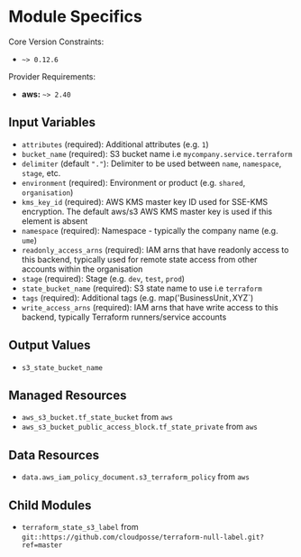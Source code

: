 # Module Specifics

Core Version Constraints:
* `~> 0.12.6`

Provider Requirements:
* **aws:** `~> 2.40`

## Input Variables
* `attributes` (required): Additional attributes (e.g. `1`)
* `bucket_name` (required): S3 bucket name i.e `mycompany.service.terraform`
* `delimiter` (default `"."`): Delimiter to be used between `name`, `namespace`, `stage`, etc.
* `environment` (required): Environment or product (e.g.  `shared`, `organisation`)
* `kms_key_id` (required): AWS KMS master key ID used for SSE-KMS encryption. The default aws/s3 AWS KMS master key is used if this element is absent
* `namespace` (required): Namespace - typically the company name (e.g. `ume`)
* `readonly_access_arns` (required): IAM arns that have readonly access to this backend, typically used for remote state access from other accounts within the organisation
* `stage` (required): Stage (e.g. `dev`, `test`, `prod`)
* `state_bucket_name` (required): S3 state name to use i.e `terraform`
* `tags` (required): Additional tags (e.g. map('BusinessUnit`,`XYZ`)
* `write_access_arns` (required): IAM arns that have write access to this backend, typically Terraform runners/service accounts

## Output Values
* `s3_state_bucket_name`

## Managed Resources
* `aws_s3_bucket.tf_state_bucket` from `aws`
* `aws_s3_bucket_public_access_block.tf_state_private` from `aws`

## Data Resources
* `data.aws_iam_policy_document.s3_terraform_policy` from `aws`

## Child Modules
* `terraform_state_s3_label` from `git::https://github.com/cloudposse/terraform-null-label.git?ref=master`

